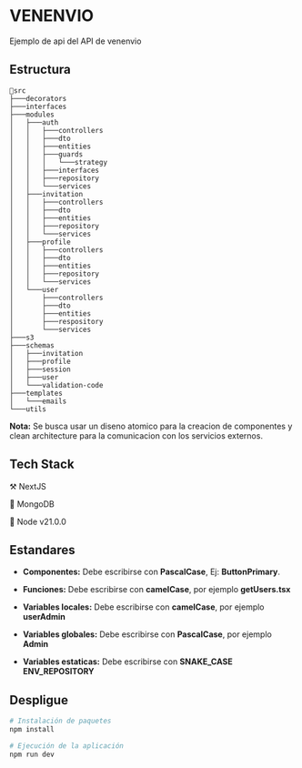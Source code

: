 

# VENENVIO

Ejemplo de api del API de venenvio

## Estructura

```
📁src  
├───decorators
├───interfaces
├───modules
│   ├───auth
│   │   ├───controllers
│   │   ├───dto
│   │   ├───entities
│   │   ├───guards
│   │   │   └───strategy
│   │   ├───interfaces
│   │   ├───repository
│   │   └───services
│   ├───invitation
│   │   ├───controllers
│   │   ├───dto
│   │   ├───entities
│   │   ├───repository
│   │   └───services
│   ├───profile
│   │   ├───controllers
│   │   ├───dto
│   │   ├───entities
│   │   ├───repository
│   │   └───services
│   └───user
│       ├───controllers
│       ├───dto
│       ├───entities
│       ├───respository
│       └───services
├───s3
├───schemas
│   ├───invitation
│   ├───profile
│   ├───session
│   ├───user
│   └───validation-code
├───templates
│   └───emails
└───utils
```

**Nota:** Se busca usar un diseno atomico para la creacion de componentes y clean architecture para la comunicacion con los servicios externos. 

## Tech Stack

⚒️ NextJS

🔮 MongoDB

💚 Node v21.0.0

## Estandares


- **Componentes:** Debe escribirse con **PascalCase**, Ej: **ButtonPrimary**.

- **Funciones:** Debe escribirse con **camelCase**, por ejemplo **getUsers.tsx**

- **Variables locales:** Debe escribirse con **camelCase**, por ejemplo **userAdmin**

- **Variables globales:** Debe escribirse con **PascalCase**, por ejemplo **Admin**

- **Variables estaticas:** Debe escribirse con **SNAKE_CASE** **ENV_REPOSITORY**


## Despligue

```bash
# Instalación de paquetes
npm install

# Ejecución de la aplicación
npm run dev
```
